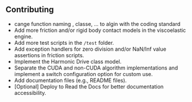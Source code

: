 ## Contributing
- cange function naming , classe, ... to algin with the coding standard 
- Add more friction and/or rigid body contact models in the viscoelastic engine.
- Add more test scripts in the `/test` folder.
- Add exception handlers for zero division and/or NaN/Inf value assertions in friction scripts.
- Implement the Harmonic Drive class model.
- Separate the CUDA and non-CUDA algorithm implementations and implement a switch configuration option for custom use.
- Add documentation files (e.g., README files).
- [Optional] Deploy to Read the Docs for better documentation accessibility.